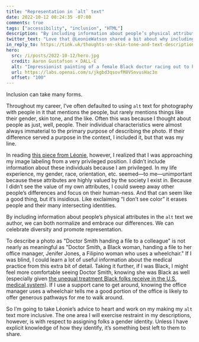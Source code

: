 ```yaml
---
title: "Representation in `alt` text"
date: 2022-10-12 08:24:35 -07:00
comments: true
tags: ["accessibility", "inclusion", "HTML"]
description: "By including information about people’s physical attributes, we can normalize and even embrace our differences. We can celebrate diversity and promote representation."
twitter_text: "Love that @LeonieWatson shared a bit about why including details like someone’s skin tone in `alt` text can be a good thing. It led me to change my approach to `alt` text."
in_reply_to: https://tink.uk/thoughts-on-skin-tone-and-text-descriptions.md-notes-on-synthetic-speech/
hero:
  src: /i/posts/2022-10-12/hero.jpg
  credit: Aaron Gustafson × DALL·E
  alt: "Impressionist painting of a female Black doctor racing out to hand a file folder to Filipino woman in a wheelchair. Both are smiling."
  url: https://labs.openai.com/s/jkgbd3qsovfM8VSnvusHac3n
  offset: "100"
---
```


Inclusion can take many forms.

<!-- more -->

Throughout my career, I’ve often defaulted to using `alt` text for photography with people in it that mentions the people, but rarely mentions things like their gender, skin tone, and the like. Often this was because I thought about people as just, well, people. Their individual characteristics were almost always immaterial to the primary purpose of describing the photo. If their difference served a purpose in the context, I included it, but that was my line.

In reading [this piece from Léonie](https://tink.uk/thoughts-on-skin-tone-and-text-descriptions.md-notes-on-synthetic-speech/), however, I realized that I was approaching my image labeling from a very privileged position. I didn’t include information about these individuals because I am privileged. In my life experience, my gender, race, orientation, etc. seemed—to me—unimportant because these attributes are highly valued by the society I exist in. Because I didn’t see the value of my own attributes, I could sweep away other people’s differences and focus on their human-ness. And that can seem like a good thing, but it’s insidious. Like exclaiming “I don’t see color” it erases people and their many intersecting identities.

By including information about people’s physical attributes in the `alt` text we author, we can both normalize and embrace our differences. We can celebrate diversity and promote representation.

To describe a photo as "Doctor Smith handing a file to a colleague" is not nearly as meaningful as "Doctor Smith, a Black woman, handing a file to her office manager, Jenifer Jones, a Filipino woman who uses a wheelchair." If I was blind, I could learn a lot of useful information about the medical practice from this extra bit of detail. Taking it further, if I was Black, I might feel more comfortable seeing Doctor Smith, knowing she was Black as well (especially given [the unequal treatment Black folks receive in the U.S. medical system](https://www.cdc.gov/vitalsigns/aahealth/index.html)). If I use a support cane to get around, knowing the office manager uses a wheelchair tells me a good portion of the office is likely to offer generous pathways for me to walk around.

So I’m going to take Léonie’s advice to heart and work on my making my `alt` text more inclusive. The one area I will exercise restraint in my descriptions, however, is with respect to assigning folks a gender identity. Unless I have explicit knowledge of how they identify, it’s something best left to them to share.
